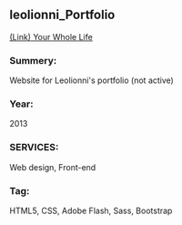 ## leolionni_Portfolio

[(Link) Your Whole Life](http://mmp.bmcc.cuny.edu/sayaka.tamura/MMP100/MMP_Final/top_leolionni.html)

### Summery:  
Website for Leolionni's portfolio (not active)

### Year:  
2013  

### SERVICES:  
Web design, Front-end

### Tag:  
HTML5, CSS, Adobe Flash, Sass, Bootstrap  
